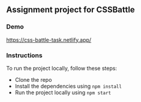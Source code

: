 ## Assignment project for CSSBattle

### Demo

<https://css-battle-task.netlify.app/>

### Instructions

To run the project locally, follow these steps:

- Clone the repo
- Install the dependencies using `npm install`
- Run the project locally using `npm start`
